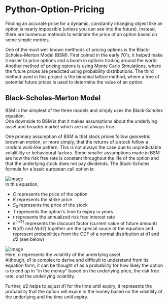 # Python-Option-Pricing
Finding an accurate price for a dynamic, constantly changing object like an option is nearly impossible (unless you can see into the future). Instead, there are numerous methods to estimate the price of an option based on some simple metrics.  

One of the most well known metthods of pricing options is the Black-Scholes-Merton Model (BSM). First coined in the early 70's, it helped make it easier to price options and a boom in options trading around the world. Another method of pricing opions is using Monte Carlo Simulations, where the future prices are predicted using probability distributions. The third method used in this project is the binomial lattice method, where a tree of potential future prices is used to determine the value of an option.

## Black-Scholes-Merton Model
BSM is the simplest of the three models and simply uses the Black-Scholes equation.  
One downside to BSM is that it makes assumptions about the underlying asset and broader market which are not always true.  

One primary assumption of BSM is that stock prices follow geometric brownian motion, or more simply, that the returns of a stock follow a random walk-like pattern. This is not always the case due to unpredictable volalitility or behavioural factors. Some smaller assumptions made in BSM are how the risk free rate is constant throughout the life of the option and that the underlying stock does not pay dividends. The Black-Scholes formula for a basic european call option is:  

![image](https://github.com/user-attachments/assets/ad69e24e-e797-4404-ab3c-afca3da2c811)  
In this equation, 
- $C$ represents the price of the option
- $K$ represents the strike price
- $S_0$ represents the price of the stock
- $T$ represents the option's time to expiry in years
- $r$ represents the annualized risk free interest rate
- $e^(-rT)$ represents the discount factor (current value of future amount)
- $N(d1)$ and $N(d2)$ together are the special sauce of the equation and represent probabilities from the CDF of a normal distribution at $d1$ and $d2$ (see below)

![image](https://github.com/user-attachments/assets/f5810430-dedb-48d7-863c-9b95aba3b4b4)  
Here, $\sigma$ represents the volatility of the underlying asset.  
Although, $d1$ is complex to derive and difficult to understand from its equation form, it can be thought of as a probability for how likely the option is to end up in "in the money" based on the underlying price, the risk free rate, and the underlying volatility.  

Further, $d2$ helps to adjust $d1$ for the time until expiry, it represents the probability that the option will expire in the money based on the volatility of the underlying and the time until expiry.
